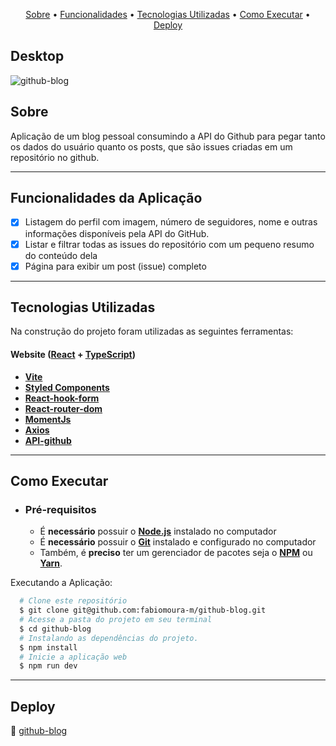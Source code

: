<p align="center">
  <a href="#sobre">Sobre</a> •
  <a href="#funcionalidades-da-aplicação">Funcionalidades</a> •
  <a href="#tecnologias-utilizadas">Tecnologias Utilizadas</a> • 
  <a href="#como-executar">Como Executar</a> • 
  <a href="#deploy">Deploy</a> 
</p>

## Desktop
![github-blog](https://user-images.githubusercontent.com/93055468/195595351-4924e7cb-147e-4dad-b9fc-ad7a4d3ed473.png)

## Sobre

Aplicação de um blog pessoal consumindo a API do Github para pegar tanto os dados do usuário quanto os posts, que são issues criadas em um repositório no github.

---

## Funcionalidades da Aplicação

- [x] Listagem do perfil com imagem, número de seguidores, nome e outras informações disponíveis pela API do GitHub.
- [x] Listar e filtrar todas as issues do repositório com um pequeno resumo do conteúdo dela
- [x] Página para exibir um post (issue) completo

---

## Tecnologias Utilizadas

Na construção do projeto foram utilizadas as seguintes ferramentas:

#### **Website**  ([React](https://reactjs.org/)  +  [TypeScript](https://www.typescriptlang.org/))

- **[Vite](https://vitejs.dev/)** 
- **[Styled Components](https://styled-components.com/)** 
- **[React-hook-form](https://react-hook-form.com/)**
- **[React-router-dom](https://reactrouter.com/en/main)**
- **[MomentJs](https://momentjs.com/)**
- **[Axios](https://axios-http.com/ptbr/docs/api_intro)**
- **[API-github](https://docs.github.com/pt/rest)**

---

## Como Executar

- ### **Pré-requisitos**

  - É **necessário** possuir o **[Node.js](https://nodejs.org/en/)** instalado no computador
  - É **necessário** possuir o **[Git](https://git-scm.com/)** instalado e configurado no computador
  - Também, é **preciso** ter um gerenciador de pacotes seja o **[NPM](https://www.npmjs.com/)** ou **[Yarn](https://yarnpkg.com/)**.   

Executando a Aplicação:

```sh
  # Clone este repositório
  $ git clone git@github.com:fabiomoura-m/github-blog.git 
  # Acesse a pasta do projeto em seu terminal
  $ cd github-blog
  # Instalando as dependências do projeto.
  $ npm install
  # Inicie a aplicação web
  $ npm run dev
```

---

## Deploy 

🚀 [github-blog](https://github-blog-fabiomoura-m.vercel.app/)
